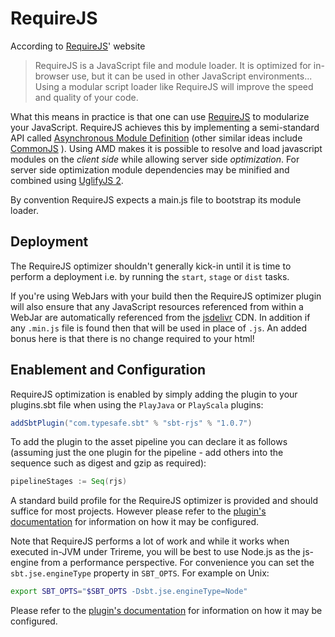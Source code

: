 <!--- Copyright (C) 2009-2016 Typesafe Inc. <http://www.typesafe.com> -->
# RequireJS

According to [RequireJS](http://requirejs.org/)' website 

> RequireJS is a JavaScript file and module loader. It is optimized for in-browser use, but it can be used in other JavaScript environments... Using a modular script loader like RequireJS will improve the speed and quality of your code.

What this means in practice is that one can use [RequireJS](http://requirejs.org/) to modularize your JavaScript. RequireJS achieves this by implementing a semi-standard API called [Asynchronous Module Definition](http://wiki.commonjs.org/wiki/Modules/AsynchronousDefinition) (other similar ideas include [CommonJS](http://www.commonjs.org/) ). Using AMD makes it is possible to resolve and load javascript modules on the _client side_ while allowing server side _optimization_. For server side optimization module dependencies may be minified and combined using [UglifyJS 2](https://github.com/mishoo/UglifyJS2#uglifyjs-2).

By convention RequireJS expects a main.js file to bootstrap its module loader.

## Deployment

The RequireJS optimizer shouldn't generally kick-in until it is time to perform a deployment i.e. by running the `start`, `stage` or `dist` tasks.

If you're using WebJars with your build then the RequireJS optimizer plugin will also ensure that any JavaScript resources referenced from within a WebJar are automatically referenced from the [jsdelivr](http://www.jsdelivr.com) CDN. In addition if any `.min.js` file is found then that will be used in place of `.js`. An added bonus here is that there is no change required to your html!

## Enablement and Configuration

RequireJS optimization is enabled by simply adding the plugin to your plugins.sbt file when using the `PlayJava` or `PlayScala` plugins:

```scala
addSbtPlugin("com.typesafe.sbt" % "sbt-rjs" % "1.0.7")
```

To add the plugin to the asset pipeline you can declare it as follows (assuming just the one plugin for the pipeline - add others into the sequence such as digest and gzip as required):

```scala
pipelineStages := Seq(rjs)
```

A standard build profile for the RequireJS optimizer is provided and should suffice for most projects. However please refer to the [plugin's documentation](https://github.com/sbt/sbt-rjs#sbt-rjs) for information on how it may be configured.

Note that RequireJS performs a lot of work and while it works when executed in-JVM under Trireme, you will be best to use Node.js as the js-engine from a performance perspective. For convenience you can set the `sbt.jse.engineType` property in `SBT_OPTS`. For example on Unix:

```bash
export SBT_OPTS="$SBT_OPTS -Dsbt.jse.engineType=Node"
```

Please refer to the [plugin's documentation](https://github.com/sbt/sbt-rjs#sbt-rjs) for information on how it may be configured.

